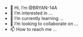 - 👋 Hi, I’m @BRYAN-14A
- 👀 I’m interested in ...
- 🌱 I’m currently learning ...
- 💞️ I’m looking to collaborate on ...
- 📫 How to reach me ...

<!---
BRYAN-14A/BRYAN-14A is a ✨ special ✨ repository because its `README.md` (this file) appears on your GitHub profile.
You can click the Preview link to take a look at your changes.
--->
